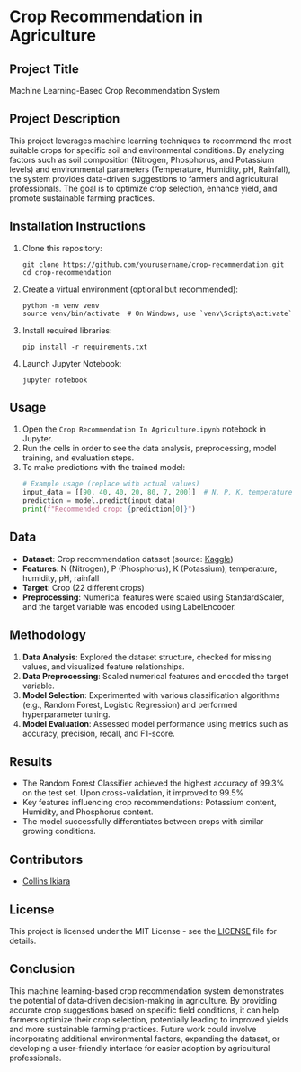 # Crop Recommendation in Agriculture

## Project Title
Machine Learning-Based Crop Recommendation System

## Project Description
This project leverages machine learning techniques to recommend the most suitable crops for specific soil and environmental conditions. By analyzing factors such as soil composition (Nitrogen, Phosphorus, and Potassium levels) and environmental parameters (Temperature, Humidity, pH, Rainfall), the system provides data-driven suggestions to farmers and agricultural professionals. The goal is to optimize crop selection, enhance yield, and promote sustainable farming practices.

## Installation Instructions
1. Clone this repository:
   ```
   git clone https://github.com/yourusername/crop-recommendation.git
   cd crop-recommendation
   ```
2. Create a virtual environment (optional but recommended):
   ```
   python -m venv venv
   source venv/bin/activate  # On Windows, use `venv\Scripts\activate`
   ```
3. Install required libraries:
   ```
   pip install -r requirements.txt
   ```
4. Launch Jupyter Notebook:
   ```
   jupyter notebook
   ```

## Usage
1. Open the `Crop Recommendation In Agriculture.ipynb` notebook in Jupyter.
2. Run the cells in order to see the data analysis, preprocessing, model training, and evaluation steps.
3. To make predictions with the trained model:
   ```python
   # Example usage (replace with actual values)
   input_data = [[90, 40, 40, 20, 80, 7, 200]]  # N, P, K, temperature, humidity, ph, rainfall
   prediction = model.predict(input_data)
   print(f"Recommended crop: {prediction[0]}")
   ```

## Data
- **Dataset**: Crop recommendation dataset (source: [Kaggle](https://www.kaggle.com/datasets/varshitanalluri/crop-recommendation-dataset))
- **Features**: N (Nitrogen), P (Phosphorus), K (Potassium), temperature, humidity, pH, rainfall
- **Target**: Crop (22 different crops)
- **Preprocessing**: Numerical features were scaled using StandardScaler, and the target variable was encoded using LabelEncoder.

## Methodology
1. **Data Analysis**: Explored the dataset structure, checked for missing values, and visualized feature relationships.
2. **Data Preprocessing**: Scaled numerical features and encoded the target variable.
3. **Model Selection**: Experimented with various classification algorithms (e.g., Random Forest, Logistic Regression) and performed hyperparameter tuning.
4. **Model Evaluation**: Assessed model performance using metrics such as accuracy, precision, recall, and F1-score.

## Results
- The Random Forest Classifier achieved the highest accuracy of 99.3% on the test set. Upon cross-validation, it improved to 99.5%
- Key features influencing crop recommendations: Potassium content, Humidity, and Phosphorus content.
- The model successfully differentiates between crops with similar growing conditions.

## Contributors
- [Collins Ikiara](https://github.com/CollinsIkiara)

## License
This project is licensed under the MIT License - see the [LICENSE](LICENSE) file for details.

## Conclusion
This machine learning-based crop recommendation system demonstrates the potential of data-driven decision-making in agriculture. By providing accurate crop suggestions based on specific field conditions, it can help farmers optimize their crop selection, potentially leading to improved yields and more sustainable farming practices. Future work could involve incorporating additional environmental factors, expanding the dataset, or developing a user-friendly interface for easier adoption by agricultural professionals.
